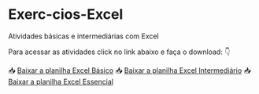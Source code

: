 # Exerc-cios-Excel
Atividades básicas e intermediárias com Excel

Para acessar as atividades click no link abaixo e faça o download: 👇

📥 [Baixar a planilha Excel Básico](https://github.com/Adsmendees11/Exerc-cios-Excel/raw/refs/heads/main/excel%20b%C3%A1sico.xlsx)
📥 [Baixar a planilha Excel Intermediário](https://github.com/Adsmendees11/Exerc-cios-Excel/raw/refs/heads/main/excel%20intermediario.xlsx)
📥 [Baixar a planilha Excel Essencial](https://github.com/Adsmendees11/Exerc-cios-Excel/raw/refs/heads/main/excel_essencial.xlsx)

